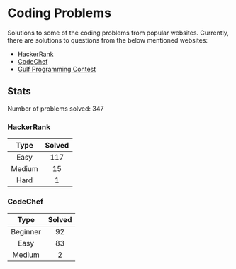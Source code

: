 # Coding Problems

Solutions to some of the coding problems from popular websites. Currently, there are solutions to questions from the below mentioned websites:
* [HackerRank](HackerRank "HackerRank")
* [CodeChef](CodeChef "CodeChef")
* [Gulf Programming Contest](Gulf%20Programming%20Contest "GPC")

## Stats

Number of problems solved: 347

### HackerRank

|Type|Solved|
|:---:|:---:|
|Easy|117|
|Medium|15|
|Hard|1|

### CodeChef

|Type|Solved|
|:---:|:---:|
|Beginner|92|
|Easy|83|
|Medium|2|